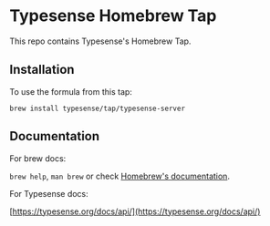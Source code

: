 # Typesense Homebrew Tap

This repo contains Typesense's Homebrew Tap.

## Installation

To use the formula from this tap:

```
brew install typesense/tap/typesense-server
```

## Documentation

For brew docs:

`brew help`, `man brew` or check [Homebrew's documentation](https://docs.brew.sh).

For Typesense docs:

[https://typesense.org/docs/api/](https://typesense.org/docs/api/)
